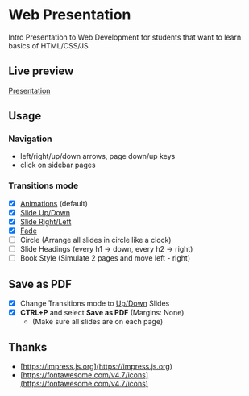 # Web Presentation

Intro Presentation to Web Development for students that want to learn basics of HTML/CSS/JS

## Live preview

[Presentation](https://nmatei.github.io/web-intro-presentation/)

## Usage

### Navigation

- left/right/up/down arrows, page down/up keys
- click on sidebar pages

### Transitions mode

- [x] [Animations](https://nmatei.github.io/web-intro-presentation/) (default)
- [x] [Slide Up/Down](https://nmatei.github.io/web-intro-presentation/?anim=slide-up)
- [x] [Slide Right/Left](https://nmatei.github.io/web-intro-presentation/?anim=slide-left)
- [x] [Fade](https://nmatei.github.io/web-intro-presentation/?anim=fade)
- [ ] Circle (Arrange all slides in circle like a clock)
- [ ] Slide Headings (every h1 -> down, every h2 -> right)
- [ ] Book Style (Simulate 2 pages and move left - right)

## Save as PDF

- [x] Change Transitions mode to [Up/Down](https://nmatei.github.io/web-intro-presentation/?anim=slide-up#/start) Slides 
- [x] **CTRL+P** and select **Save as PDF** (Margins: None)
  - (Make sure all slides are on each page)

## Thanks

- [https://impress.js.org](https://impress.js.org)
- [https://fontawesome.com/v4.7/icons](https://fontawesome.com/v4.7/icons)